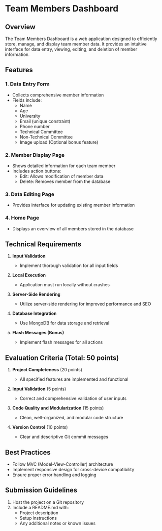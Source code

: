 # Team Members Dashboard

## Overview
The Team Members Dashboard is a web application designed to efficiently store, manage, and display team member data. It provides an intuitive interface for data entry, viewing, editing, and deletion of member information.

## Features

### 1. Data Entry Form
- Collects comprehensive member information
- Fields include:
  - Name
  - Age
  - University
  - Email (unique constraint)
  - Phone number
  - Technical Committee
  - Non-Technical Committee
  - Image upload (Optional bonus feature)

### 2. Member Display Page
- Shows detailed information for each team member
- Includes action buttons:
  - Edit: Allows modification of member data
  - Delete: Removes member from the database

### 3. Data Editing Page
- Provides interface for updating existing member information

### 4. Home Page
- Displays an overview of all members stored in the database

## Technical Requirements

1. **Input Validation**
   - Implement thorough validation for all input fields

2. **Local Execution**
   - Application must run locally without crashes

3. **Server-Side Rendering**
   - Utilize server-side rendering for improved performance and SEO

4. **Database Integration**
   - Use MongoDB for data storage and retrieval

5. **Flash Messages (Bonus)**
   - Implement flash messages for all actions

## Evaluation Criteria (Total: 50 points)

1. **Project Completeness** (20 points)
   - All specified features are implemented and functional

2. **Input Validation** (5 points)
   - Correct and comprehensive validation of user inputs

3. **Code Quality and Modularization** (15 points)
   - Clean, well-organized, and modular code structure

4. **Version Control** (10 points)
   - Clear and descriptive Git commit messages

## Best Practices

- Follow MVC (Model-View-Controller) architecture
- Implement responsive design for cross-device compatibility
- Ensure proper error handling and logging


## Submission Guidelines

1. Host the project on a Git repository
2. Include a README.md with:
   - Project description
   - Setup instructions
   - Any additional notes or known issues